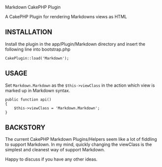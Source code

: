 Markdown CakePHP Plugin

A CakePHP Plugin for rendering Markdowns views as HTML

INSTALLATION
------------

Install the plugin in the app/Plugin/Markdown directory and insert the
following line into bootstrap.php

    CakePlugin::load('Markdown');

USAGE
-----

Set <code>Markdown.Markdown</code> as the <code>$this->viewClass</code> in
the action which view is marked up in Markdown syntax.

    public function api()
    {
        $this->viewClass = 'Markdown.Markdown';
    }

BACKSTORY
---------

The current CakePHP Markdown Plugins/Helpers seem like a lot of fiddling
to support Markdown. In my mind, quickly changing the viewClass is the
simplest and cleanest way of support Markdown.

Happy to discuss if you have any other ideas.

